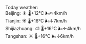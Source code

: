Today weather:  
Beijing: ☀️   🌡️+12°C 🌬️↖4km/h  
Tianjin: ☀️   🌡️+16°C 🌬️↓7km/h  
Shijiazhuang: ⛅️  🌡️+16°C 🌬️←4km/h  
Tangshan: ☀️   🌡️+16°C 🌬️↓6km/h  
